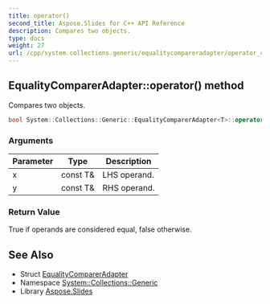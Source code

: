 ```yaml
---
title: operator()
second_title: Aspose.Slides for C++ API Reference
description: Compares two objects.
type: docs
weight: 27
url: /cpp/system.collections.generic/equalitycompareradapter/operator_call/
---
```

## EqualityComparerAdapter::operator() method


Compares two objects.

```cpp
bool System::Collections::Generic::EqualityComparerAdapter<T>::operator()(const T &x, const T &y) const
```


### Arguments

| Parameter | Type | Description |
| --- | --- | --- |
| x | const T\& | LHS operand. |
| y | const T\& | RHS operand. |

### Return Value

True if operands are considered equal, false otherwise.

## See Also

* Struct [EqualityComparerAdapter](../)
* Namespace [System::Collections::Generic](../../)
* Library [Aspose.Slides](../../../)
